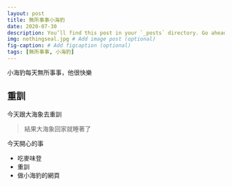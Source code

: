 ```yaml
---
layout: post
title: 無所事事小海豹
date: 2020-07-30 
description: You’ll find this post in your `_posts` directory. Go ahead and edit it and re-build the site to see your changes. # Add post description (optional)
img: nothingseal.jpg # Add image post (optional)
fig-caption: # Add figcaption (optional)
tags: [無所事事, 小海豹]
---
```

小海豹每天無所事事，他很快樂

## 重訓
今天跟大海象去重訓

>結果大海象回家就睡著了

今天開心的事
* 吃麥味登
* 重訓
* 做小海豹的網頁


